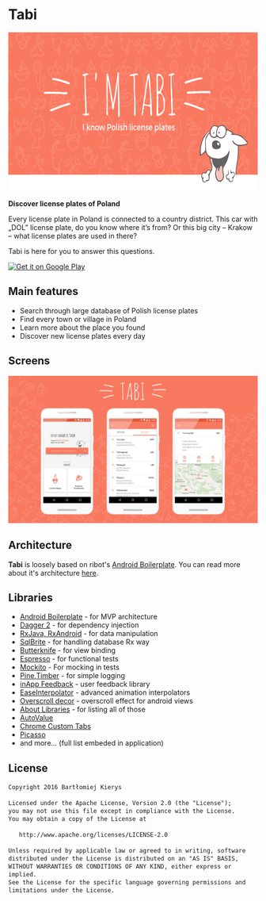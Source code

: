 # Tabi

<p align="center">
    <a href="marketing/promocyjne/eng/recommended.png">
        <img src="marketing/promocyjne/eng/recommended.png" width="656" height="320"/>
    </a>
</p>

**Discover license plates of Poland**

Every license plate in Poland is connected to a country district. 
This car with „DOL” license plate, do you know where it’s from? Or this big city – Krakow – what license plates are used in there? 

Tabi is here for you to answer this questions.

<a href='https://play.google.com/store/apps/details?id=pl.ipebk.tabi&pcampaignid=MKT-Other-global-all-co-prtnr-py-PartBadge-Mar2515-1'><img alt='Get it on Google Play' src='https://play.google.com/intl/en_us/badges/images/generic/en_badge_web_generic.png' width="200"/></a>

## Main features

- Search through large database of Polish license plates
- Find every town or village in Poland
- Learn more about the place you found
- Discover new license plates every day

## Screens

<p align="center">
    <a href="marketing/promocyjne/github_screens.png">
        <img src="marketing/promocyjne/github_screens.png" width="800"/>
    </a>
</p>

## Architecture

**Tabi** is loosely based on ribot's [Android Boilerplate](https://github.com/ribot/android-boilerplate). You can read more about it's architecture [here](https://github.com/ribot/android-guidelines/blob/master/architecture_guidelines/android_architecture.md). 

## Libraries

* [Android Boilerplate](https://github.com/armcha/MVP-Architecture-Components) - for MVP architecture<br/>
* [Dagger 2](https://github.com/google/dagger) - for dependency injection<br/>
* [RxJava, RxAndroid](https://github.com/ReactiveX/RxJava) - for data manipulation<br/>
* [SqlBrite](https://github.com/square/sqlbrite) - for handling database Rx way<br/>
* [Butterknife](https://github.com/JakeWharton/butterknife) - for view binding<br/>
* [Espresso](https://google.github.io/android-testing-support-library/) - for functional tests<br/>
* [Mockito](http://mockito.org/) - For mocking in tests<br/>
* [Pine](https://github.com/bskierys/Pine),[Timber](https://github.com/JakeWharton/timber) - for simple logging<br/>
* [inApp Feedback](http://www.android-feedback.com/) - user feedback library<br/>
* [EaseInterpolator](https://github.com/cimi-chen/EaseInterpolator) - advanced animation interpolators<br/>
* [Overscroll decor](https://github.com/EverythingMe/overscroll-decor) - overscroll effect for android views<br/>
* [About Libraries](https://github.com/mikepenz/AboutLibraries) - for listing all of those<br/>
* [AutoValue](https://github.com/google/auto/tree/master/value)
* [Chrome Custom Tabs](https://developer.chrome.com/multidevice/android/customtabs)
* [Picasso](https://github.com/square/picasso)
* and more... (full list embeded in application)

## License

    Copyright 2016 Bartłomiej Kierys

    Licensed under the Apache License, Version 2.0 (the "License");
    you may not use this file except in compliance with the License.
    You may obtain a copy of the License at

       http://www.apache.org/licenses/LICENSE-2.0

    Unless required by applicable law or agreed to in writing, software
    distributed under the License is distributed on an "AS IS" BASIS,
    WITHOUT WARRANTIES OR CONDITIONS OF ANY KIND, either express or implied.
    See the License for the specific language governing permissions and
    limitations under the License.
